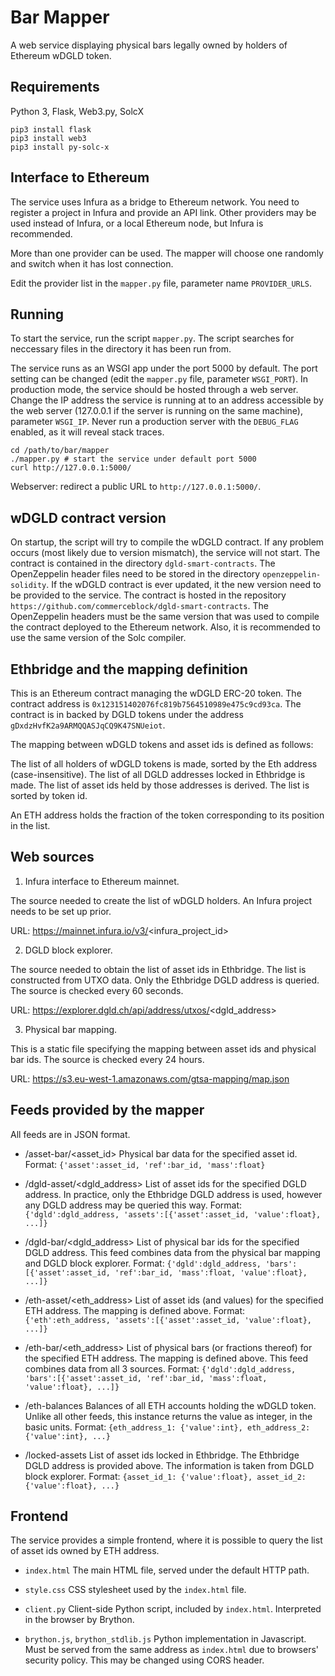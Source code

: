 # Bar Mapper

A web service displaying physical bars legally owned by holders of Ethereum wDGLD token.


## Requirements

Python 3, Flask, Web3.py, SolcX

```
pip3 install flask
pip3 install web3
pip3 install py-solc-x
```


## Interface to Ethereum

The service uses Infura as a bridge to Ethereum network. You need to register a project in Infura and provide an API link.
Other providers may be used instead of Infura, or a local Ethereum node, but Infura is recommended.

More than one provider can be used. The mapper will choose one randomly and switch when it has lost connection.

Edit the provider list in the `mapper.py` file, parameter name `PROVIDER_URLS`.


## Running

To start the service, run the script `mapper.py`. The script searches for neccessary files in the directory it has been run from.

The service runs as an WSGI app under the port 5000 by default. The port setting can be changed (edit the `mapper.py` file, parameter `WSGI_PORT`).
In production mode, the service should be hosted through a web server. Change the IP address the service is running at to
an address accessible by the web server (127.0.0.1 if the server is running on the same machine), parameter `WSGI_IP`. Never run a production
server with the `DEBUG_FLAG` enabled, as it will reveal stack traces.

```
cd /path/to/bar/mapper
./mapper.py # start the service under default port 5000
curl http://127.0.0.1:5000/
```

Webserver: redirect a public URL to `http://127.0.0.1:5000/`.


## wDGLD contract version

On startup, the script will try to compile the wDGLD contract. If any problem occurs (most likely due to version mismatch), the service will not
start. The contract is contained in the directory `dgld-smart-contracts`. The OpenZeppelin header files need to be stored in the directory
`openzeppelin-solidity`. If the wDGLD contract is ever updated, it the new version need to be provided to the service. The contract is hosted
in the repository `https://github.com/commerceblock/dgld-smart-contracts`. The OpenZeppelin headers must be the same version that was used to
compile the contract deployed to the Ethereum network. Also, it is recommended to use the same version of the Solc compiler.


## Ethbridge and the mapping definition

This is an Ethereum contract managing the wDGLD ERC-20 token. The contract address is `0x123151402076fc819b7564510989e475c9cd93ca`.
The contract is in backed by DGLD tokens under the address `gDxdzHvfK2a9ARMQQASJqCQ9K47SNUeiot`.

The mapping between wDGLD tokens and asset ids is defined as follows:

The list of all holders of wDGLD tokens is made, sorted by the Eth address (case-insensitive). The list of all DGLD addresses
locked in Ethbridge is made. The list of asset ids held by those addresses is derived. The list is sorted by token id.

An ETH address holds the fraction of the token corresponding to its position in the list.


## Web sources

1. Infura interface to Ethereum mainnet.

The source needed to create the list of wDGLD holders. An Infura project needs to be set up prior.

URL: https://mainnet.infura.io/v3/<infura_project_id>

2. DGLD block explorer.

The source needed to obtain the list of asset ids in Ethbridge. The list is constructed from UTXO data.
Only the Ethbridge DGLD address is queried. The source is checked every 60 seconds.

URL: https://explorer.dgld.ch/api/address/utxos/<dgld_address>

3. Physical bar mapping.

This is a static file specifying the mapping between asset ids and physical bar ids. The source is checked
every 24 hours.

URL: https://s3.eu-west-1.amazonaws.com/gtsa-mapping/map.json


## Feeds provided by the mapper

All feeds are in JSON format.

* /asset-bar/<asset_id>
Physical bar data for the specified asset id.
Format: `{'asset':asset_id, 'ref':bar_id, 'mass':float}`

* /dgld-asset/<dgld_address>
List of asset ids for the specified DGLD address. In practice, only the Ethbridge DGLD address is used, however
any DGLD address may be queried this way.
Format: `{'dgld':dgld_address, 'assets':[{'asset':asset_id, 'value':float}, ...]}`

* /dgld-bar/<dgld_address>
List of physical bar ids for the specified DGLD address. This feed combines data from the physical bar mapping and
DGLD block explorer.
Format: `{'dgld':dgld_address, 'bars':[{'asset':asset_id, 'ref':bar_id, 'mass':float, 'value':float}, ...]}`

* /eth-asset/<eth_address>
List of asset ids (and values) for the specified ETH address. The mapping is defined above.
Format: `{'eth':eth_address, 'assets':[{'asset':asset_id, 'value':float}, ...]}`

* /eth-bar/<eth_address>
List of physical bars (or fractions thereof) for the specified ETH address. The mapping is defined above. This feed
combines data from all 3 sources.
Format: `{'dgld':dgld_address, 'bars':[{'asset':asset_id, 'ref':bar_id, 'mass':float, 'value':float}, ...]}`

* /eth-balances
Balances of all ETH accounts holding the wDGLD token. Unlike all other feeds, this instance returns the value as
integer, in the basic units.
Format: `{eth_address_1: {'value':int}, eth_address_2: {'value':int}, ...}`

* /locked-assets
List of asset ids locked in Ethbridge. The Ethbridge DGLD address is provided above. The information is taken from
DGLD block explorer.
Format: `{asset_id_1: {'value':float}, asset_id_2: {'value':float}, ...}`


## Frontend

The service provides a simple frontend, where it is possible to query the list of asset ids owned by ETH address.

* `index.html`
The main HTML file, served under the default HTTP path.

* `style.css`
CSS stylesheet used by the `index.html` file.

* `client.py`
Client-side Python script, included by `index.html`. Interpreted in the browser by Brython.

* `brython.js`, `brython_stdlib.js`
Python implementation in Javascript. Must be served from the same address as `index.html` due to browsers' security
policy. This may be changed using CORS header.



